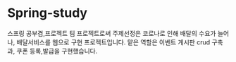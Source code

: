 # Spring-study
스프링 공부겸,프로젝트
팀 프로젝트로써 주제선정은 코로나로 인해 배달의 수요가 늘어나, 배달서비스를 웹으로 구현 프로젝트입니다.
맡은 역할은 이벤트 게시판 crud 구축과, 쿠폰 등록,발급을 구현했습니다.

